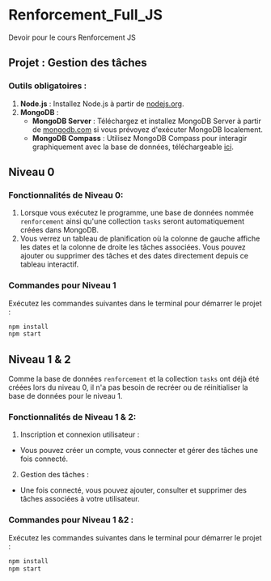 # Renforcement_Full_JS
Devoir pour le cours Renforcement JS

## Projet : Gestion des tâches

### Outils obligatoires :
1. **Node.js** : Installez Node.js à partir de [nodejs.org](https://nodejs.org/).
2. **MongoDB** :
   - **MongoDB Server** : Téléchargez et installez MongoDB Server à partir de [mongodb.com](https://www.mongodb.com/try/download/community) si vous prévoyez d'exécuter MongoDB localement.
   - **MongoDB Compass** : Utilisez MongoDB Compass pour interagir graphiquement avec la base de données, téléchargeable [ici](https://www.mongodb.com/products/compass).

## Niveau 0
### Fonctionnalités de Niveau 0:
1. Lorsque vous exécutez le programme, une base de données nommée `renforcement` ainsi qu'une collection `tasks` seront automatiquement créées dans MongoDB.
2. Vous verrez un tableau de planification où la colonne de gauche affiche les dates et la colonne de droite les tâches associées. Vous pouvez ajouter ou supprimer des tâches et des dates directement depuis ce tableau interactif.
### Commandes pour Niveau 1 
Exécutez les commandes suivantes dans le terminal pour démarrer le projet :
```bash
npm install
npm start
```
   
## Niveau 1 & 2
Comme la base de données `renforcement` et la collection `tasks` ont déjà été créées lors du niveau 0, il n'a pas besoin de recréer ou de réinitialiser la base de données pour le niveau 1.
### Fonctionnalités de Niveau 1 & 2:
1. Inscription et connexion utilisateur :
  - Vous pouvez créer un compte, vous connecter et gérer des tâches une fois connecté.
2. Gestion des tâches :
  - Une fois connecté, vous pouvez ajouter, consulter et supprimer des tâches associées à votre utilisateur.

### Commandes pour Niveau 1 &2 :
Exécutez les commandes suivantes dans le terminal pour démarrer le projet :
```bash
npm install
npm start
```
